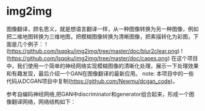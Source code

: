 # img2img
图像翻译，顾名思义，就是想语言翻译一样，从一种图像转换为另一种图像，例如把二维地图转换为三维地图，把模糊图像转换为清晰图像，把素描转化为彩图，下面是几个例子：
!(https://github.com/lsqpku/img2img/tree/master/doc/blur2clear.png)
!(https://github.com/lsqpku/img2img/tree/master/doc/capes.png)
在这个项目中，我们使用一个简单的神经网络实现模糊图像的清晰化处理，展示一下处理效果和有趣发现，最后介绍一个GAN在图像翻译的最新应用。
note: 本项目中的一些代码从DCGAN项目中复制(https://github.com/Newmu/dcgan_code)。

参考自编码神经网络,把GAN中discriminator和generator组合起来，形成一个图像翻译网络，网络结构如下：




